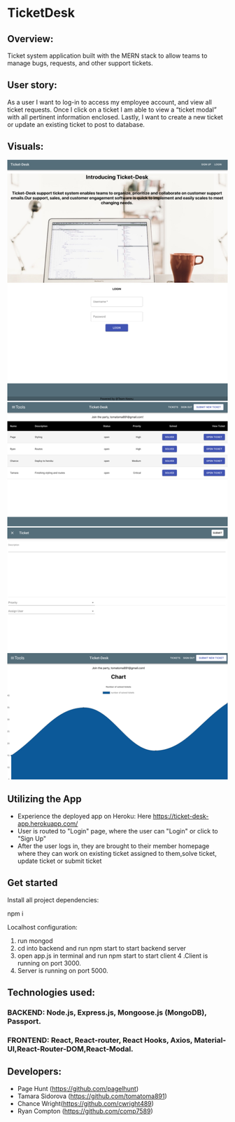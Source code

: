 # TicketDesk

## Overview: 
Ticket system application built with the MERN stack to allow teams to manage bugs, requests, and other support tickets.

## User story: 
As a user I want to log-in to access my employee account, and view all ticket requests. Once I click on a ticket I am able to view a “ticket modal” with all pertinent information enclosed. Lastly, I want to create a new ticket or update an existing ticket to post to database.

## Visuals:
![](/client/public/readme/home.png)
![](/client/public/readme/login.png)
![](/client/public/readme/main.png)
![](/client/public/readme/ticket.png)
![](/client/public/readme/chart.png)

## Utilizing the App
* Experience the deployed app on Heroku: Here https://ticket-desk-app.herokuapp.com/
* User is routed to "Login" page, where the user can "Login" or click to "Sign Up"
* After the user logs in, they are brought to their member homepage where they can work on existing ticket assigned to them,solve ticket, update ticket or submit ticket 

## Get started
Install all project dependencies:

npm i 

Localhost configuration:

1. run mongod 
2. cd into backend and run npm start to start backend server
3. open app.js in terminal and run npm start to start client
4 .Client is running on port 3000.
5. Server is running on port 5000.

## Technologies used:

### BACKEND: Node.js, Express.js, Mongoose.js (MongoDB), Passport.

### FRONTEND: React, React-router, React Hooks, Axios, Material-UI,React-Router-DOM,React-Modal.

## Developers: 

* Page Hunt (https://github.com/pagelhunt)
* Tamara Sidorova (https://github.com/tomatoma891)
* Chance Wright(https://github.com/cwright489)
* Ryan Compton (https://github.com/comp7589)




